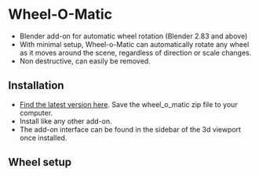 # Wheel-O-Matic
- Blender add-on for automatic wheel rotation (Blender 2.83 and above)
- With minimal setup, Wheel-o-Matic can automatically rotate any wheel as it moves around the scene, regardless of direction or scale changes.
- Non destructive, can easily be removed. 

## Installation
- [Find the latest version here](https://github.com/TechArtToolBox/wheel-o-matic/releases/latest). Save the wheel_o_matic zip file to your computer.
- Install like any other add-on.
- The add-on interface can be found in the sidebar of the 3d viewport once installed. 

## Wheel setup



